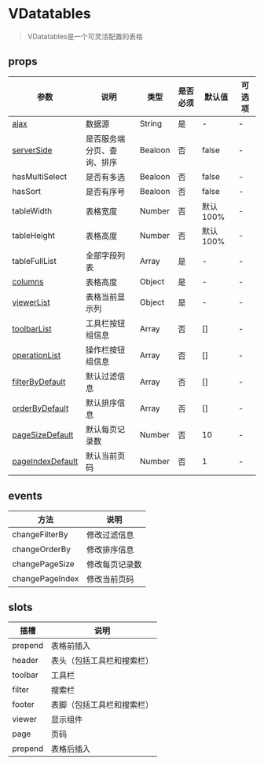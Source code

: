 # VDatatables

> VDatatables是一个可灵活配置的表格

## props

| 参数 | 说明 | 类型 | 是否必须 | 默认值 | 可选项 |
|---|---|---|---|---|---|
| [ajax](/deploy)  | 数据源 | String | 是 | - | - |
| [serverSide](/deploy)  | 是否服务端分页、查询、排序 | Bealoon | 否 | false | - |
| hasMultiSelect  | 是否有多选 | Bealoon | 否 | false | - |
| hasSort  | 是否有序号 | Bealoon | 否 | false | - |
| tableWidth | 表格宽度 | Number | 否 | 默认100% | - |
| tableHeight  | 表格高度 | Number | 否 | 默认100% | - |
| tableFullList  | 全部字段列表 | Array | 是 | - | - |
| [columns](/columns)  | 表格高度 | Object | 是 | - | - |
| [viewerList](/viewer)  | 表格当前显示列 | Object | 是 | - | - |
| [toolbarList](/toolbar)  | 工具栏按钮组信息 | Array | 否 | [] | - |
| [operationList](/operation)  | 操作栏按钮组信息 | Array | 否 | [] | - |
| [filterByDefault](/filterBy)  | 默认过滤信息 | Array | 否 | [] | - |
| [orderByDefault](/orderBy)  | 默认排序信息 | Array | 否 | [] | - |
| [pageSizeDefault](/page)  | 默认每页记录数 | Number | 否 | 10 | - |
| [pageIndexDefault](/page)  | 默认当前页码 | Number | 否 | 1 | - |

## events

| 方法 | 说明 |
|---|---|
| changeFilterBy | 修改过滤信息 |
| changeOrderBy | 修改排序信息 |
| changePageSize | 修改每页记录数 |
| changePageIndex | 修改当前页码 |

## slots

| 插槽 | 说明 |
| --- | --- |
| prepend | 表格前插入 |
| header | 表头（包括工具栏和搜索栏） |
| toolbar | 工具栏 |
| filter | 搜索栏 |
| footer | 表脚（包括工具栏和搜索栏） |
| viewer | 显示组件 |
| page | 页码 |
| prepend | 表格后插入 |